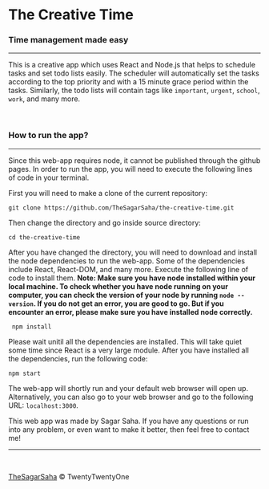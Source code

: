 # The Creative Time
### Time management made easy

<hr />

This is a creative app which uses React and Node.js that helps to schedule tasks and set todo lists easily. The scheduler will automatically set the tasks according to the top priority and with a 15 minute grace period within the tasks. Similarly, the todo lists will contain tags like `important`, `urgent`, `school`, `work`, and many more. 

<br/>

### How to run the app?
<hr/>

Since this web-app requires node, it cannot be published through the github pages. In order to run the app, you will need to execute the following lines of code in your terminal.

First you will need to make a clone of the current repository:

``` git clone https://github.com/TheSagarSaha/the-creative-time.git ```

Then change the directory and go inside source directory:

``` cd the-creative-time ```

After you have changed the directory, you will need to download and install the node dependencies to run the web-app. Some of the dependencies include React, React-DOM, and many more. Execute the following line of code to install them. **Note: Make sure you have node installed within your local machine. To check whether you have node running on your computer, you can check the version of your node by running `node --version`. If you do not get an error, you are good to go. But if you encounter an error, please make sure you have installed node correctly.**

``` npm install```

Please wait unitil all the dependencies are installed. This will take quiet some time since React is a very large module. After you have installed all the dependencies, run the following code:

```npm start```

The web-app will shortly run and your default web browser will open up. Alternatively, you can also go to your web browser and go to the following URL: `localhost:3000`.

This web app was made by Sagar Saha. If you have any questions or run into any problem, or even want to make it better, then feel free to contact me!

<hr />
<br />

[TheSagarSaha](https://sagarsaha.tech) © TwentyTwentyOne
